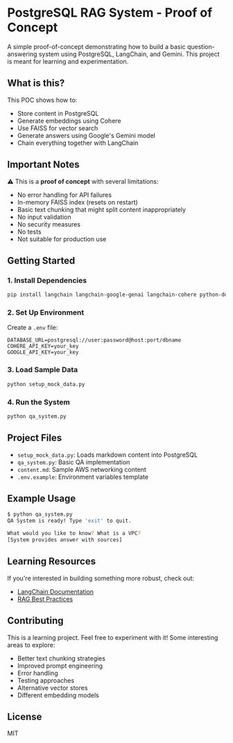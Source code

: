 # PostgreSQL RAG System - Proof of Concept

A simple proof-of-concept demonstrating how to build a basic question-answering system using PostgreSQL, LangChain, and Gemini. This project is meant for learning and experimentation.

## What is this?

This POC shows how to:
- Store content in PostgreSQL
- Generate embeddings using Cohere
- Use FAISS for vector search
- Generate answers using Google's Gemini model
- Chain everything together with LangChain

## Important Notes

⚠️ This is a **proof of concept** with several limitations:
- No error handling for API failures
- In-memory FAISS index (resets on restart)
- Basic text chunking that might split content inappropriately
- No input validation
- No security measures
- No tests
- Not suitable for production use

## Getting Started

### 1. Install Dependencies
```bash
pip install langchain langchain-google-genai langchain-cohere python-dotenv psycopg2-binary pandas sqlalchemy
```

### 2. Set Up Environment
Create a `.env` file:
```env
DATABASE_URL=postgresql://user:password@host:port/dbname
COHERE_API_KEY=your_key
GOOGLE_API_KEY=your_key
```

### 3. Load Sample Data
```bash
python setup_mock_data.py
```

### 4. Run the System
```bash
python qa_system.py
```

## Project Files

- `setup_mock_data.py`: Loads markdown content into PostgreSQL
- `qa_system.py`: Basic QA implementation
- `content.md`: Sample AWS networking content
- `.env.example`: Environment variables template

## Example Usage

```bash
$ python qa_system.py
QA System is ready! Type 'exit' to quit.

What would you like to know? What is a VPC?
[System provides answer with sources]
```

## Learning Resources

If you're interested in building something more robust, check out:
- [LangChain Documentation](https://python.langchain.com/docs/get_started/introduction)
- [RAG Best Practices](https://www.pinecone.io/learn/retrieval-augmented-generation/)

## Contributing

This is a learning project. Feel free to experiment with it! Some interesting areas to explore:
- Better text chunking strategies
- Improved prompt engineering
- Error handling
- Testing approaches
- Alternative vector stores
- Different embedding models

## License

MIT 
